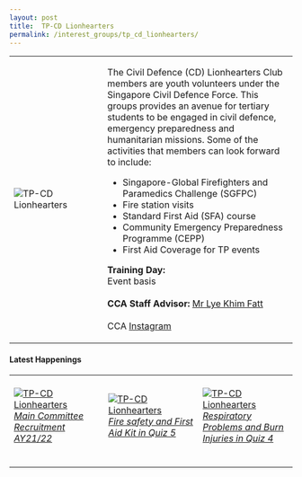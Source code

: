```yaml
---
layout: post
title:  TP-CD Lionhearters
permalink: /interest_groups/tp_cd_lionhearters/
---
```


<div>
    <table>
        <tr>
            <td style="width:33%"><image src="/images/CCA_tp_cd_lionhearters.jpg" style="display:block;margin-left:auto;margin-right:auto;" alt="TP-CD Lionhearters"></image></td>
            <td>
                <p>
                    The Civil Defence (CD) Lionhearters Club members are youth volunteers under the Singapore Civil Defence Force. This groups provides an avenue for tertiary students to be engaged in civil defence, emergency preparedness and humanitarian missions. Some of the activities that members can look forward to include:
                </p>
                    <ul>
                        <li>Singapore-Global Firefighters and Paramedics Challenge (SGFPC)</li>
                        <li>Fire station visits</li>
                        <li>Standard First Aid (SFA) course</li>
                        <li>Community Emergency Preparedness Programme (CEPP)</li>
                        <li>First Aid Coverage for TP events</li>
                    </ul>
                <p>
                    <b>Training Day:</b><br>
                    Event basis<br>
                    <br>
                    <b>CCA Staff Advisor:</b> <a href="mailto:khimfatt@tp.edu.sg">Mr Lye Khim Fatt</a><br>
                    <br>
                    CCA <a href="https://www.instagram.com/tpcdlionhearters">Instagram</a>
                </p>
            </td>
        </tr>
    </table>
</div>

#### Latest Happenings

<div>
    <table>
        <tr>
            <td style="width:33%"><br>
                <a href="https://www.instagram.com/p/COZLgOVHyAc/">
                    <image src="/images/CCA-cd-ig4.png" style="display:block;margin-left:auto;margin-right:auto;" alt="TP-CD Lionhearters">
                    <h6 style="margin-top:0%">Main Committee Recruitment AY21/22</h6>
                    </image>
                </a>
            </td>
            <td style="width:33%"><br>
                <a href="https://www.instagram.com/p/CG0BAO8nS_w/">
                    <image src="/images/CCA-cd-ig5.png" style="display:block;margin-left:auto;margin-right:auto;" alt="TP-CD Lionhearters">
                    <h6 style="margin-top:0%">Fire safety and First Aid Kit in Quiz 5 </h6>
                    </image>
                </a>
            </td>
            <td style="width:33%"><br>
                <a href="https://www.instagram.com/p/CF08RMTnGPR">
                    <image src="/images/CCA-cd-ig6.png" style="display:block;margin-left:auto;margin-right:auto;" alt="TP-CD Lionhearters">
                    <h6 style="margin-top:0%">Respiratory Problems and Burn Injuries in Quiz 4</h6>
                    </image>
                </a>
            </td>
        </tr>
    </table>
</div>
